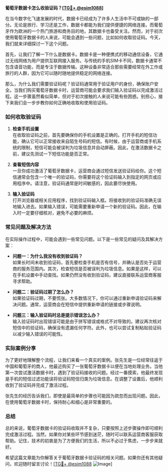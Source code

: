 **葡萄牙数据卡怎么收验证码？[[TG💪+ @esim1088](https://t.me/s/esim1088)]**

在当今数字化飞速发展的时代，数据卡已经成为了许多人生活中不可或缺的一部分。无论是旅行、学习还是工作，数据卡都能为我们提供便捷的网络连接。而葡萄牙作为欧洲的一个热门旅游和商务目的地，其数据卡也备受关注。然而，对于初次使用葡萄牙数据卡的人来说，可能会遇到一些问题，比如如何收取验证码。今天，我们就来详细探讨一下这个问题。

首先，让我们了解一下什么是数据卡。数据卡是一种便携式的移动通信设备，它通过无线网络为用户提供互联网接入服务。与传统的手机SIM卡不同，数据卡通常不包含语音功能，而是专注于数据传输。这种设备非常适合那些需要经常在外工作或旅行的人群，因为它可以随时随地提供稳定的网络连接。

那么，为什么我们需要验证码呢？验证码通常用于验证用户的身份，确保账户安全。当我们购买葡萄牙数据卡时，运营商可能会要求我们输入验证码以完成激活过程。这一步骤虽然看似简单，但对于初次接触的人来说可能有些困惑。别担心，接下来我们会一步步教你如何正确地收取和使用验证码。

### 如何收取验证码

1. **检查手机设置**  
   在收取验证码之前，首先要确保你的手机设置是正确的。打开手机的短信功能，确认它可以正常接收来自陌生号码的短信。有时候，由于运营商或手机系统的限制，短信可能会被误判为垃圾信息并自动屏蔽。因此，在激活数据卡之前，建议先测试一下短信功能是否正常。

2. **查看短信内容**  
   一旦你成功激活了葡萄牙数据卡，运营商会通过短信发送验证码给你。这个短信通常会包含一个唯一的验证码，你需要将这个验证码输入到指定的网页或应用程序中。请注意，验证码通常是时间敏感的，因此要尽快使用。

3. **输入验证码**  
   打开浏览器或相关应用程序，找到验证码输入框。将接收到的验证码准确无误地输入进去。如果输入错误，可能需要重新申请一个新的验证码。因此，在输入时一定要仔细核对，避免不必要的麻烦。

### 常见问题及解决方法

在实际操作过程中，可能会遇到一些常见问题。以下是一些常见的疑问及其解决方案：

- **问题一：为什么我没有收到验证码？**  
  如果长时间未收到验证码，首先要检查手机是否有信号，并确认是否处于运营商的服务范围内。其次，检查短信是否被误判为垃圾信息。如果是这样，可以在手机设置中手动查找。如果仍然没有收到验证码，建议直接联系运营商客服寻求帮助。

- **问题二：验证码过期了怎么办？**  
  如果验证码过期，不要慌张。大多数情况下，你可以通过重新申请验证码来解决问题。通常，运营商会在短信中提供重新申请的链接或步骤说明。

- **问题三：输入验证码时总是提示错误怎么办？**  
  输入验证码时出现错误可能是由于拼写错误或格式不对导致的。建议再次核对短信中的验证码，确保没有遗漏任何字符。此外，也可以尝试复制粘贴验证码以减少输入错误的可能性。

### 实际案例分享

为了更好地理解整个流程，让我们来看一个真实的案例。张先生是一位经常往返于中国和葡萄牙的商人，他最近购买了一张葡萄牙数据卡以便在当地处理业务。当他第一次尝试激活数据卡时，遇到了验证码接收的问题。经过一番摸索，他最终发现是手机的短信过滤功能误将验证码短信归类为垃圾信息。在调整了设置后，他顺利收到了验证码并完成了激活过程。

张先生的经历告诉我们，即使是最简单的步骤也可能因为疏忽而出现问题。因此，在使用葡萄牙数据卡时，保持耐心和细心是非常重要的。

### 总结

总的来说，葡萄牙数据卡的验证码收取并不复杂，只要按照上述步骤操作即可顺利完成激活过程。当然，如果你对某些环节感到迷茫，随时可以联系运营商客服获取帮助。记住，技术的初衷是为了方便我们的生活，所以不必过于焦虑，一步步来就好。

希望这篇文章能为你解答关于葡萄牙数据卡验证码的相关问题。如果你还有其他疑问，欢迎随时留言讨论！[[TG💪+ @esim1088](https://t.me/s/esim1088) ![Image](https://i.postimg.cc/4NQfJmqS/Snipaste-2025-05-13-00-14-12.png)]